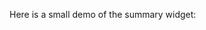 Here is a small demo of the summary widget:

<script src="https://cdn.fastcomments.com/js/embed-reviews-summary.min.js"></script>
<div id="summary-widget"></div>
<script>
    window.FastCommentsReviewsSummaryWidget(document.getElementById('summary-widget'), {
        tenantId: 'L177BUDVvSe',
        urlId: window.location.origin + window.location.pathname // remove query params
    });
</script>
